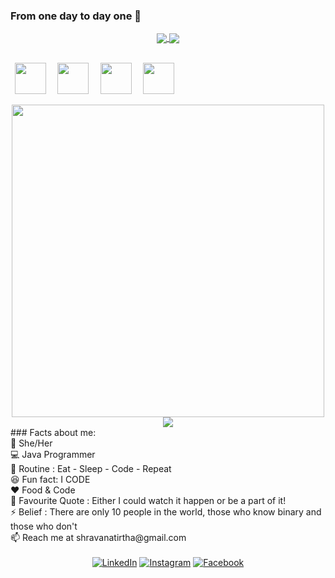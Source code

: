 ### From one day to day one :rocket:
<div align="center">
 <a href="https://github.com/shravanatirtha">
  <img align="center" src="https://github-readme-stats-ten-gilt.vercel.app/api?username=shravanatirtha&theme=gruvbox&show_icons=true&count_private=true&count_private_pr=true&count_public_pr=true")
" />
</a>
<a href="https://github.com/shravanatirtha">
  <img align="center" src="https://github-readme-streak-stats.herokuapp.com/?user=shravanatirtha&theme=synthwave" />
</a>
<br>
 <br>
<p align="justify">
  <code> <img height="50" src="https://www.vectorlogo.zone/logos/java/java-ar21.svg"> </code> 
 <code> <img height="50" src="https://www.vectorlogo.zone/logos/nodejs/nodejs-horizontal.svg"> </code>
 <code> <img height="50" src="https://www.vectorlogo.zone/logos/mysql/mysql-ar21.svg"> </code>
  <code> <img height="50" src="https://www.vectorlogo.zone/logos/google_cloud/google_cloud-ar21.svg"> </code>
  </p>
 </div> 
 <div align="center">
   <a href="https://github.com/shravanatirtha"><img width="500px" height="500px" src="https://wakatime.com/share/@shravanatirtha/9f5ab2eb-5e37-4116-bc9e-3812f4da1af1.png" /></a>
 <a href="https://github.com/shravanatirtha">
  <img align="center" src="https://github-readme-stats.vercel.app/api/wakatime?username=shravanatirtha&theme=algolia" />
</a>
 </div>   
 </div>
### Facts about me:<br>
👧 She/Her<br>
💻 Java Programmer<br>
🔄 Routine : Eat - Sleep - Code - Repeat<br>
😆 Fun fact: I CODE<br>
❤️ Food & Code<br>
📝 Favourite Quote : Either I could watch it happen or be a part of it!<br>
⚡ Belief : There are only 10 people in the world, those who know binary and those who don't<br>
📫 Reach me at shravanatirtha@gmail.com<br>
<br />
<div align="center">
<a href="https://www.linkedin.com/in/shravanatirtha" target="_blank"><img src="https://img.shields.io/badge/LinkedIn-%230077B5.svg?&style=flat-square&logo=linkedin&logoColor=white" alt="LinkedIn"></a>
<a href="https://www.instagram.com/shravana.tirtha" target="_blank"><img src="https://img.shields.io/badge/Instagram-%23E4405F.svg?&style=flat-square&logo=instagram&logoColor=white" alt="Instagram"></a>
<a href="https://www.facebook.com/shravanatirtha" target="_blank"><img src="https://img.shields.io/badge/Facebook-%231877F2.svg?&style=flat-square&logo=facebook&logoColor=white" alt="Facebook"></a>
</div>
